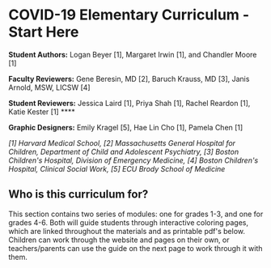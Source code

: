 # COVID-19 Elementary Curriculum - Start Here

**Student Authors:** Logan Beyer \[1\], Margaret Irwin \[1\], and Chandler Moore \[1\]

**Faculty Reviewers:** Gene Beresin, MD \[2\], Baruch Krauss, MD \[3\], Janis Arnold, MSW, LICSW \[4\]

**Student Reviewers:** Jessica Laird \[1\], Priya Shah \[1\], Rachel Reardon \[1\], Katie Kester \[1\] ****

**Graphic Designers:** Emily Kragel \[5\], Hae Lin Cho \[1\], Pamela Chen \[1\]

_\[1\] Harvard Medical School, \[2\] Massachusetts General Hospital for Children, Department of Child and Adolescent Psychiatry, \[3\] Boston Children's Hospital, Division of Emergency Medicine, \[4\] Boston Children's Hospital, Clinical Social Work, \[5\] ECU Brody School of Medicine_

## Who is this curriculum for?

This section contains two series of modules: one for grades 1-3, and one for grades 4-6. Both will guide students through interactive coloring pages, which are linked throughout the materials and as printable pdf's below. Children can work through the website and pages on their own, or teachers/parents can use the guide on the next page to work through it with them.





